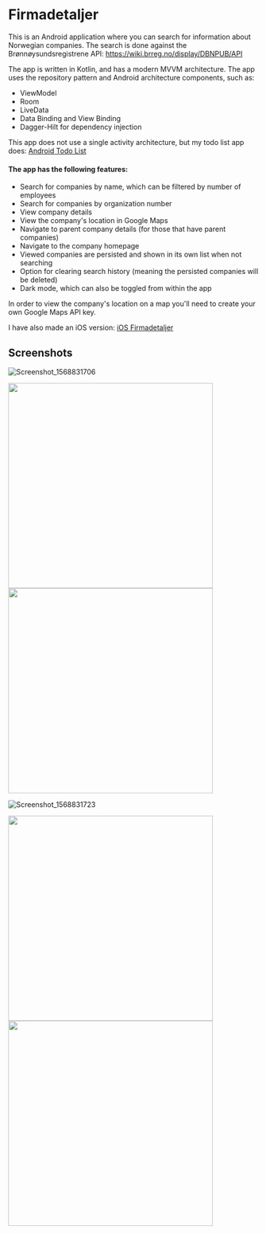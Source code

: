 # Firmadetaljer

This is an Android application where you can search for information about Norwegian companies. The search is done against the Brønnøysundsregistrene API: https://wiki.brreg.no/display/DBNPUB/API

The app is written in Kotlin, and has a modern MVVM architecture. The app uses the repository pattern and Android architecture components, such as:

- ViewModel
- Room
- LiveData
- Data Binding and View Binding
- Dagger-Hilt for dependency injection

This app does not use a single activity architecture, but my todo list app does: [Android Todo List](https://github.com/fredrik9000/TodoList_Android) 

#### The app has the following features:

- Search for companies by name, which can be filtered by number of employees
- Search for companies by organization number
- View company details
- View the company's location in Google Maps
- Navigate to parent company details (for those that have parent companies)
- Navigate to the company homepage
- Viewed companies are persisted and shown in its own list when not searching
- Option for clearing search history (meaning the persisted companies will be deleted)
- Dark mode, which can also be toggled from within the app

In order to view the company's location on a map you'll need to create your own Google Maps API key.

I have also made an iOS version: [iOS Firmadetaljer](https://github.com/fredrik9000/Firmadetaljer_iOS)

## Screenshots

![Screenshot_1568831706](https://user-images.githubusercontent.com/13121494/89735215-34c17d00-da61-11ea-82be-14d89e5fe5bc.png)

<p float="left">
  <img src="https://user-images.githubusercontent.com/13121494/89735214-3428e680-da61-11ea-9d67-fa60693ada93.png" width="412" />
  <img src="https://user-images.githubusercontent.com/13121494/89735213-33905000-da61-11ea-84be-a0236891b8b1.png" width="412" />
</p>

![Screenshot_1568831723](https://user-images.githubusercontent.com/13121494/89735217-34c17d00-da61-11ea-985d-2c878d7ce05a.png)

<p float="left">
  <img src="https://user-images.githubusercontent.com/13121494/89735367-61c25f80-da62-11ea-81d5-ab48a53f9520.png" width="412" />
  <img src="https://user-images.githubusercontent.com/13121494/89735437-c7aee700-da62-11ea-96c2-d6cf54dbd3c2.png" width="412" />
</p>
